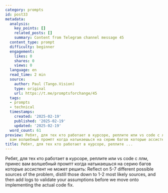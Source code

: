 ```yaml
---
category: prompts
id: post33
metadata:
  analysis:
    key_points: []
    related_posts: []
    summary: Content from Telegram channel message 45
  content_type: prompt
  difficulty: beginner
  engagement:
    likes: 0
    shares: 0
    views: 0
  language: en
  read_time: 2 min
  source:
    author: Paul (Tango.Vision)
    type: original
    url: https://t.me/promptsforchange/45
  tags:
  - prompts
  - technical
  timestamps:
    created: '2025-02-19'
    published: '2025-02-19'
    updated: '2025-02-19'
  word_count: 61
preview: Ребят, для тех кто работает в курсоре, реплите или vs code с ллм, принес
  вам волшебный промпт когда натыкаешься на серию багов которые ассистент не мо...
title: Ребят, для тех кто работает в курсоре, реплите ...
---
```


Ребят, для тех кто работает в курсоре, реплите или vs code с ллм, принес вам волшебный промпт когда натыкаешься на серию багов которые ассистент не может решить:
Reflect on 5-7 different possible sources of the problem, distill those down to 1-2 most likely sources, and then add logs to validate your assumptions before we move onto implementing the actual code fix.
